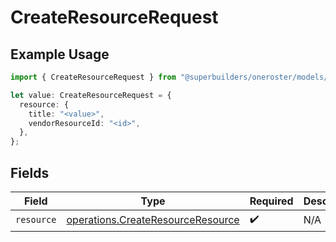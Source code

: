 # CreateResourceRequest

## Example Usage

```typescript
import { CreateResourceRequest } from "@superbuilders/oneroster/models/operations";

let value: CreateResourceRequest = {
  resource: {
    title: "<value>",
    vendorResourceId: "<id>",
  },
};
```

## Fields

| Field                                                                                  | Type                                                                                   | Required                                                                               | Description                                                                            |
| -------------------------------------------------------------------------------------- | -------------------------------------------------------------------------------------- | -------------------------------------------------------------------------------------- | -------------------------------------------------------------------------------------- |
| `resource`                                                                             | [operations.CreateResourceResource](../../models/operations/createresourceresource.md) | :heavy_check_mark:                                                                     | N/A                                                                                    |